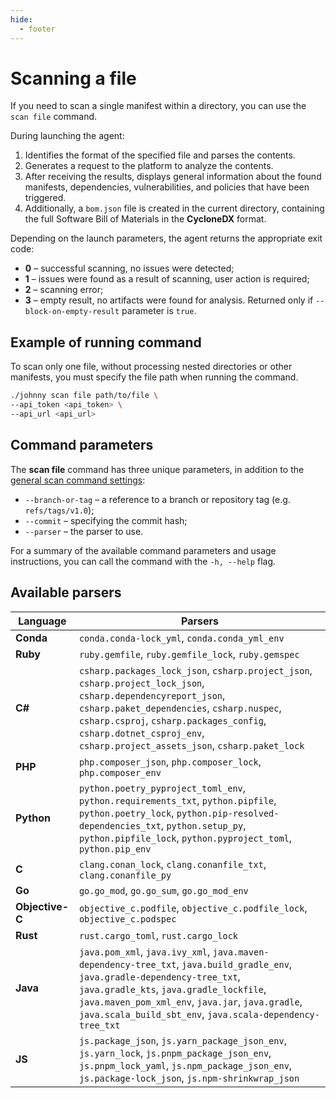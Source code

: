```yaml
---
hide:
  - footer
---
```


# Scanning a file

If you need to scan a single manifest within a directory, you can use the `scan file` command.

During launching the agent:

1. Identifies the format of the specified file and parses the contents.
2. Generates a request to the platform to analyze the contents.
3. After receiving the results, displays general information about the found manifests, dependencies, vulnerabilities, and policies that have been triggered.
4. Additionally, a `bom.json` file is created in the current directory, containing the full Software Bill of Materials in the **CycloneDX** format.

Depending on the launch parameters, the agent returns the appropriate exit code:

- **0** – successful scanning, no issues were detected;
- **1** – issues were found as a result of scanning, user action is required;
- **2** – scanning error;
- **3** – empty result, no artifacts were found for analysis. Returned only if `--block-on-empty-result` parameter is `true`.

## Example of running command

To scan only one file, without processing nested directories or other manifests, you must specify the file path when running the command.

```bash
./johnny scan file path/to/file \
--api_token <api_token> \
--api_url <api_url>
```

## Command parameters

The **scan file** command has three unique parameters, in addition to the [general scan command settings](/agent/scan.en/#launch-options):

- `--branch-or-tag` – a reference to a branch or repository tag (e.g. `refs/tags/v1.0`);
- `--commit` – specifying the commit hash;
- `--parser` – the parser to use.

For a summary of the available command parameters and usage instructions, you can call the command with the `-h, --help` flag.

## Available parsers

| Language     | Parsers                                                                                               |
|---------------|----------------------------------------------------------------------------------------------------------|
| **Conda**     | `conda.conda-lock_yml`, `conda.conda_yml_env`                                                             |
| **Ruby**      | `ruby.gemfile`, `ruby.gemfile_lock`, `ruby.gemspec`                                                       |
| **С#**    | `csharp.packages_lock_json`, `csharp.project_json`, `csharp.project_lock_json`, `csharp.dependencyreport_json`, `csharp.paket_dependencies`, `csharp.nuspec`, `csharp.csproj`, `csharp.packages_config`, `csharp.dotnet_csproj_env`, `csharp.project_assets_json`, `csharp.paket_lock` |
| **PHP**       | `php.composer_json`, `php.composer_lock`, `php.composer_env`                                              |
| **Python**    | `python.poetry_pyproject_toml_env`, `python.requirements_txt`, `python.pipfile`, `python.poetry_lock`, `python.pip-resolved-dependencies_txt`, `python.setup_py`, `python.pipfile_lock`, `python.pyproject_toml`, `python.pip_env` |
| **C**     | `clang.conan_lock`, `clang.conanfile_txt`, `clang.conanfile_py`                                           |
| **Go**        | `go.go_mod`, `go.go_sum`, `go.go_mod_env`                                                                 |
| **Objective-C** | `objective_c.podfile`, `objective_c.podfile_lock`, `objective_c.podspec`                                |
| **Rust**      | `rust.cargo_toml`, `rust.cargo_lock`                                                                      |
| **Java**      | `java.pom_xml`, `java.ivy_xml`, `java.maven-dependency-tree_txt`, `java.build_gradle_env`, `java.gradle-dependency-tree_txt`, `java.gradle_kts`, `java.gradle_lockfile`, `java.maven_pom_xml_env`, `java.jar`, `java.gradle`, `java.scala_build_sbt_env`, `java.scala-dependency-tree_txt` |
| **JS**        | `js.package_json`, `js.yarn_package_json_env`, `js.yarn_lock`, `js.pnpm_package_json_env`, `js.pnpm_lock_yaml`, `js.npm_package_json_env`, `js.package-lock_json`, `js.npm-shrinkwrap_json` |